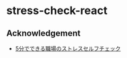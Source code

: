 # stress-check-react

## Acknowledgement
- [5分でできる職場のストレスセルフチェック](https://kokoro.mhlw.go.jp/check/)

